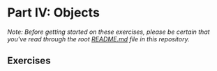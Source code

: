 # Part IV: Objects

*Note: Before getting started on these exercises, please be certain that you've read through the root [README.md](../README.md) file in this repository.*

## Exercises
